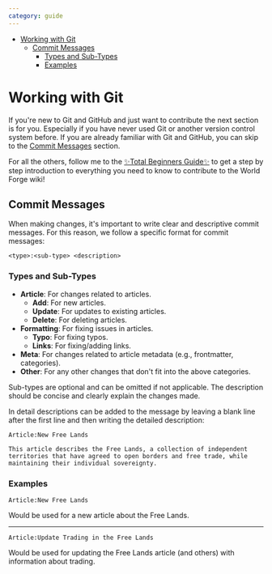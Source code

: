 ```yaml
---
category: guide
---
```


- [Working with Git](#working-with-git)
  - [Commit Messages](#commit-messages)
    - [Types and Sub-Types](#types-and-sub-types)
    - [Examples](#examples)


# Working with Git

If you're new to Git and GitHub and just want to contribute the next section is for you. Especially if you have never used Git or another version control system before. If you are already familiar with Git and GitHub, you can skip to the [Commit Messages](#commit-messages) section.

For all the others, follow me to the [✨Total Beginners Guide✨](/wiki/guides/Beginners.md) to get a step by step introduction to everything you need to know to contribute to the World Forge wiki!

## Commit Messages

When making changes, it's important to write clear and descriptive commit messages. For this reason, we follow a specific format for commit messages:

```
<type>:<sub-type> <description>
```

### Types and Sub-Types

- **Article**: For changes related to articles.
  - **Add**: For new articles.
  - **Update**: For updates to existing articles.
  - **Delete**: For deleting articles.
- **Formatting**: For fixing issues in articles.
  - **Typo**: For fixing typos.
  - **Links**: For fixing/adding links.
- **Meta**: For changes related to article metadata (e.g., frontmatter, categories).
- **Other**: For any other changes that don't fit into the above categories.

Sub-types are optional and can be omitted if not applicable. The description should be concise and clearly explain the changes made.

In detail descriptions can be added to the message by leaving a blank line after the first line and then writing the detailed description:

```
Article:New Free Lands

This article describes the Free Lands, a collection of independent 
territories that have agreed to open borders and free trade, while 
maintaining their individual sovereignty.
```

### Examples

```
Article:New Free Lands
```

Would be used for a new article about the Free Lands.

---

```
Article:Update Trading in the Free Lands
```

Would be used for updating the Free Lands article (and others) with information about trading.